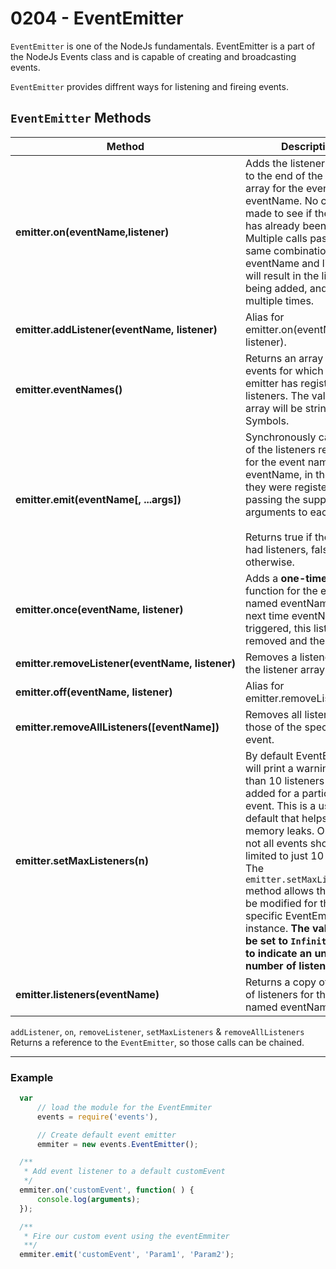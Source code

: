 # 0204 - EventEmitter

`EventEmitter` is one of the NodeJs fundamentals. 
EventEmitter is a part of the NodeJs Events class and is capable of creating and broadcasting events.

`EventEmitter` provides diffrent ways for listening and fireing events.

## `EventEmitter` Methods

Method | Description
-------|------------
**emitter.on(eventName,listener)** | Adds the listener function to the end of the listeners array for the event named eventName. No checks are made to see if the listener has already been added. Multiple calls passing the same combination of eventName and listener will result in the listener being added, and called, multiple times.
**emitter.addListener(eventName,&nbsp;listener)** | Alias for emitter.on(eventName, listener).
**emitter.eventNames()** | Returns an array listing the events for which the emitter has registered listeners. The values in the array will be strings or Symbols.
**emitter.emit(eventName[, ...args])** | Synchronously calls each of the listeners registered for the event named eventName, in the order they were registered, passing the supplied arguments to each. <br/><br/> Returns true if the event had listeners, false otherwise.
**emitter.once(eventName,&nbsp;listener)** | Adds a **one-time listener** function for the event named eventName. The next time eventName is triggered, this listener is removed and then invoked.
**emitter.removeListener(eventName,&nbsp;listener)** | Removes a listener from the listener array 
**emitter.off(eventName, listener)** | Alias for emitter.removeListener().
**emitter.removeAllListeners([eventName])**| Removes all listeners, or those of the specified event. 
**emitter.setMaxListeners(n)** | By default EventEmitters will print a warning if more than 10 listeners are added for a particular event. This is a useful default that helps finding memory leaks. Obviously, not all events should be limited to just 10 listeners. The `emitter.setMaxListeners()` method allows the limit to be modified for this specific EventEmitter instance. **The value can be set to `Infinity (or 0)` to indicate an unlimited number of listeners.**
**emitter.listeners(eventName)**| Returns a copy of the array of listeners for the event named eventName.



`addListener`, `on`, `removeListener`, `setMaxListeners` & `removeAllListeners` Returns a reference to the `EventEmitter`, so those calls can be chained.

---
### Example
```js
  var 
      // load the module for the EventEmmiter
      events = require('events'),

      // Create default event emitter
      emmiter = new events.EventEmitter();

  /**
   * Add event listener to a default customEvent
   */
  emmiter.on('customEvent', function( ) {
      console.log(arguments);
  });

  /**
   * Fire our custom event using the eventEmmiter
   **/
  emmiter.emit('customEvent', 'Param1', 'Param2');
```



